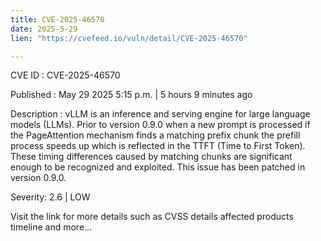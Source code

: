 ```yaml
---
title: CVE-2025-46570
date: 2025-5-29
lien: "https://cvefeed.io/vuln/detail/CVE-2025-46570"

---
```


CVE ID : CVE-2025-46570

Published :  May 29
2025
5:15 p.m. | 5 hours
9 minutes ago

Description : vLLM is an inference and serving engine for large language models (LLMs). Prior to version 0.9.0
when a new prompt is processed
if the PageAttention mechanism finds a matching prefix chunk
the prefill process speeds up
which is reflected in the TTFT (Time to First Token). These timing differences caused by matching chunks are significant enough to be recognized and exploited. This issue has been patched in version 0.9.0.

Severity: 2.6 | LOW

Visit the link for more details
such as CVSS details
affected products
timeline
and more...
